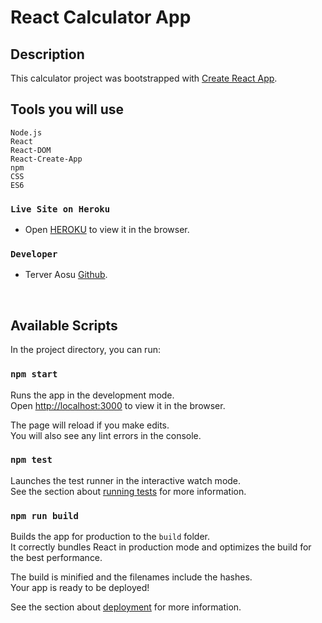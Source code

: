 # React Calculator App

## Description

This calculator project was bootstrapped with [Create React App](https://github.com/facebook/create-react-app).

## Tools you will use


    Node.js
    React
    React-DOM
    React-Create-App
    npm
    CSS
    ES6


### `Live Site on Heroku`

- Open [HEROKU](https://myreact-calculator.herokuapp.com/) to view it in the browser.

### `Developer`

- Terver Aosu [Github](https://github.com/truetechcode).

<br/>

## Available Scripts

In the project directory, you can run:

### `npm start`

Runs the app in the development mode.<br />
Open [http://localhost:3000](http://localhost:3000) to view it in the browser.

The page will reload if you make edits.<br />
You will also see any lint errors in the console.

### `npm test`

Launches the test runner in the interactive watch mode.<br />
See the section about [running tests](https://facebook.github.io/create-react-app/docs/running-tests) for more information.

### `npm run build`

Builds the app for production to the `build` folder.<br />
It correctly bundles React in production mode and optimizes the build for the best performance.

The build is minified and the filenames include the hashes.<br />
Your app is ready to be deployed!

See the section about [deployment](https://facebook.github.io/create-react-app/docs/deployment) for more information.


